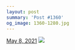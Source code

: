 ```yaml
---
layout: post
summary: 'Post #1360'
og_image: 1360-1280.jpg
---
```


<p>
  <time>
    <a href="/1360">May 8, 2021</a>
  </time>
  <a href="/1360">
    <img src="{{ site.assets_url }}/1360-640.jpg" srcset="{{ site.assets_url }}/1360-320.jpg 320w, {{ site.assets_url }}/1360-640.jpg 640w, {{ site.assets_url }}/1360-960.jpg 960w, {{ site.assets_url }}/1360-1280.jpg 1280w" sizes="(min-width: 700px) 50vw, calc(100vw - 2rem)" />
  </a>
</p>
